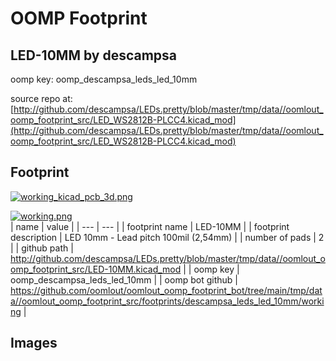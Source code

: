 # OOMP Footprint  
## LED-10MM  by descampsa  
  
oomp key: oomp_descampsa_leds_led_10mm  
  
source repo at: [http://github.com/descampsa/LEDs.pretty/blob/master/tmp/data//oomlout_oomp_footprint_src/LED_WS2812B-PLCC4.kicad_mod](http://github.com/descampsa/LEDs.pretty/blob/master/tmp/data//oomlout_oomp_footprint_src/LED_WS2812B-PLCC4.kicad_mod)  
## Footprint  
  
[![working_kicad_pcb_3d.png](working_kicad_pcb_3d_600.png)](working_kicad_pcb_3d.png)  
  
[![working.png](working_600.png)](working.png)  
| name | value | 
| --- | --- | 
| footprint name | LED-10MM | 
| footprint description | LED 10mm - Lead pitch 100mil (2,54mm) | 
| number of pads | 2 | 
| github path | http://github.com/descampsa/LEDs.pretty/blob/master/tmp/data//oomlout_oomp_footprint_src/LED-10MM.kicad_mod | 
| oomp key | oomp_descampsa_leds_led_10mm | 
| oomp bot github | https://github.com/oomlout/oomlout_oomp_footprint_bot/tree/main/tmp/data//oomlout_oomp_footprint_src/footprints/descampsa_leds_led_10mm/working | 
## Images  
